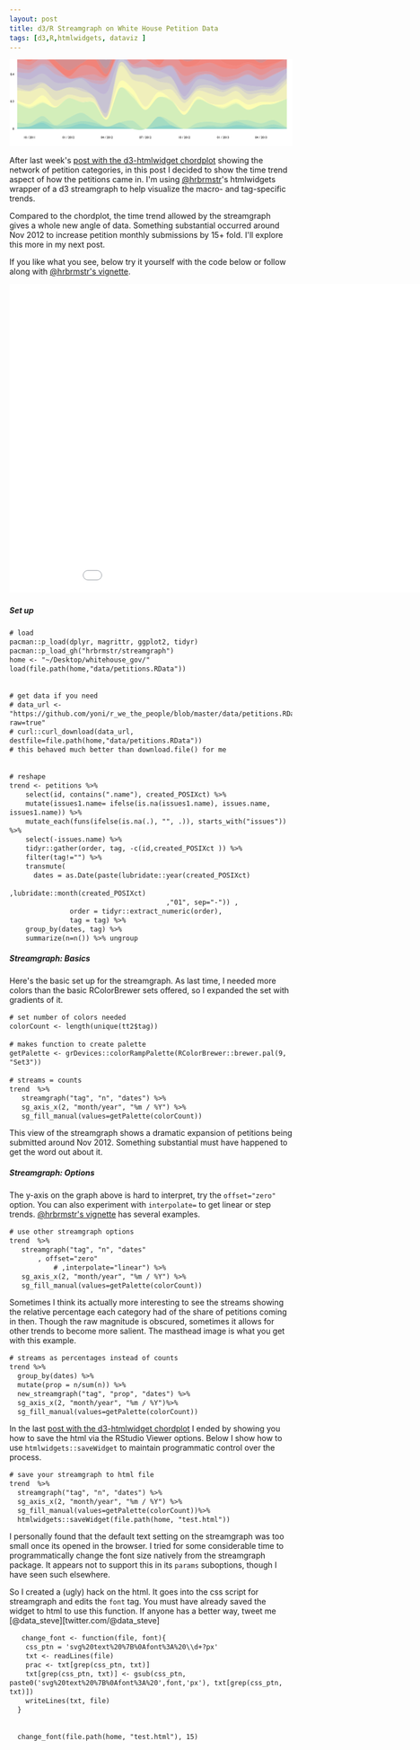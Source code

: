 ```yaml
---
layout: post
title: d3/R Streamgraph on White House Petition Data
tags: [d3,R,htmlwidgets, dataviz ]
---
```


![](/images/stream_still.png)

After last week's [post with the d3-htmlwidget chordplot](/d3-r-chord-diagram-of-white-house-petitions-data) showing the network of petition categories, in this post I decided to show the time trend aspect of how the petitions came in. I'm using [@hrbrmstr](https://twitter.com/@hrbrmstr)'s htmlwidgets wrapper of a d3 streamgraph to help visualize the macro- and tag-specific trends.

Compared to the chordplot, the time trend allowed by the streamgraph gives a whole new angle of data. Something substantial occurred around Nov 2012 to increase petition monthly submissions by 15+ fold. I'll explore this more in my next post.

If you like what you see, below try it yourself with the code below or follow along with  [@hrbrmstr's vignette](http://hrbrmstr.github.io/streamgraph/). 


<script>
.chord_plot {
    position: relative;
    padding-bottom: 0px;
    padding-top: 0px;
    height: 0;
    overflow: hidden;
}


.chord_plot iframe {
    position: absolute;
    top:0;
    left: 0;
    width: 100%;
    height: 100%;
}
</script>



<div class="chord_plot">
    <iframe src="/assets/streamgraph_tag_timetrend.html" height="550" width="950" allowfullscreen="" frameborder="0">
    </iframe>
</div>



##### Set up
    
    # load
    pacman::p_load(dplyr, magrittr, ggplot2, tidyr)
    pacman::p_load_gh("hrbrmstr/streamgraph")
    home <- "~/Desktop/whitehouse_gov/"
    load(file.path(home,"data/petitions.RData"))
    
    
    # get data if you need
    # data_url <- "https://github.com/yoni/r_we_the_people/blob/master/data/petitions.RData?raw=true"
    # curl::curl_download(data_url, destfile=file.path(home,"data/petitions.RData"))
    # this behaved much better than download.file() for me
    
    
    # reshape
    trend <- petitions %>%
        select(id, contains(".name"), created_POSIXct) %>%
        mutate(issues1.name= ifelse(is.na(issues1.name), issues.name, issues1.name)) %>%
        mutate_each(funs(ifelse(is.na(.), "", .)), starts_with("issues"))  %>%
        select(-issues.name) %>%
        tidyr::gather(order, tag, -c(id,created_POSIXct )) %>%
        filter(tag!="") %>%
        transmute(
          dates = as.Date(paste(lubridate::year(created_POSIXct)
                                           ,lubridate::month(created_POSIXct)
                                           ,"01", sep="-")) ,
                   order = tidyr::extract_numeric(order),
                   tag = tag) %>%
        group_by(dates, tag) %>%
        summarize(n=n()) %>% ungroup 


##### Streamgraph: Basics

Here's the basic set up for the streamgraph. As last time, I needed more colors 
than the basic RColorBrewer sets offered, so I expanded the set with gradients of it.

    # set number of colors needed
    colorCount <- length(unique(tt2$tag))
    
    # makes function to create palette
    getPalette <- grDevices::colorRampPalette(RColorBrewer::brewer.pal(9, "Set3"))

    # streams = counts
    trend  %>%
       streamgraph("tag", "n", "dates") %>%
       sg_axis_x(2, "month/year", "%m / %Y") %>%
       sg_fill_manual(values=getPalette(colorCount))


This view of the streamgraph shows a dramatic expansion of petitions being submitted 
around Nov 2012. Something substantial must have happened to get the word out about it.
    

      

##### Streamgraph: Options

The y-axis on the graph above is hard to interpret, try the `offset="zero"` option. 
You can also experiment with `interpolate=` to get linear or step trends. [@hrbrmstr's vignette](http://hrbrmstr.github.io/streamgraph/) has several examples.

    # use other streamgraph options
    trend  %>%
       streamgraph("tag", "n", "dates"
           , offset="zero"
               # ,interpolate="linear") %>%
       sg_axis_x(2, "month/year", "%m / %Y") %>%
       sg_fill_manual(values=getPalette(colorCount))

Sometimes I think its actually more interesting to see the streams showing the relative 
percentage each category had of the share of petitions coming in then. Though the raw magnitude
is obscured, sometimes it allows for other trends to become more salient. The masthead image is 
what you get with this example.

    # streams as percentages instead of counts
    trend %>%
      group_by(dates) %>%
      mutate(prop = n/sum(n)) %>%
      new_streamgraph("tag", "prop", "dates") %>%
      sg_axis_x(2, "month/year", "%m / %Y")%>%
      sg_fill_manual(values=getPalette(colorCount))  


In the last  [post with the d3-htmlwidget chordplot](/d3-r-chord-diagram-of-white-house-petitions-data) I ended by showing you how to save
the html via the RStudio Viewer options. Below I show how to use `htmlwidgets::saveWidget` to 
maintain programmatic control over the process.

    # save your streamgraph to html file
    trend  %>%
      streamgraph("tag", "n", "dates") %>%
      sg_axis_x(2, "month/year", "%m / %Y") %>%
      sg_fill_manual(values=getPalette(colorCount))%>%
      htmlwidgets::saveWidget(file.path(home, "test.html"))


I personally found that the default text setting on the streamgraph was too small once 
its opened in the browser. I tried for some considerable time to programmatically change the font size
natively from the streamgraph package. It appears not to support this in its `params` suboptions, though I have seen 
such elsewhere. 

So I created a (ugly) hack on the html. It goes into the css script for streamgraph and edits the `font` tag. You must have already saved the widget to html to use this function. If anyone has a better way, tweet me [@data_steve][twitter.com/@data_steve]

       change_font <- function(file, font){
        css_ptn = 'svg%20text%20%7B%0Afont%3A%20\\d+?px'
        txt <- readLines(file)
        prac <- txt[grep(css_ptn, txt)]
        txt[grep(css_ptn, txt)] <- gsub(css_ptn, paste0('svg%20text%20%7B%0Afont%3A%20',font,'px'), txt[grep(css_ptn, txt)])
        writeLines(txt, file)
      }


      change_font(file.path(home, "test.html"), 15)

